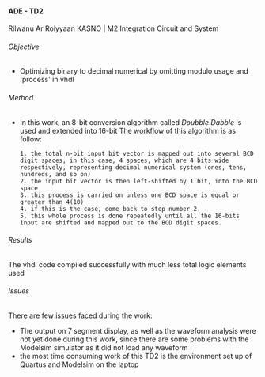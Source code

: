 #### ADE - TD2

Rilwanu Ar Roiyyaan KASNO | M2 Integration Circuit and System


###### _Objective_
- Optimizing binary to decimal numerical by omitting modulo usage and 'process' in vhdl

###### _Method_
- In this work, an 8-bit conversion algorithm called _Doubble Dabble_ is used and extended into 16-bit
      The workflow of this algorithm is as follow:

      1. the total n-bit input bit vector is mapped out into several BCD digit spaces, in this case, 4 spaces, which are 4 bits wide respectively, representing decimal numerical system (ones, tens, hundreds, and so on)
      2. the input bit vector is then left-shifted by 1 bit, into the BCD space
      3. this process is carried on unless one BCD space is equal or greater than 4(10)
      4. if this is the case, come back to step number 2.
      5. this whole process is done repeatedly until all the 16-bits input are shifted and mapped out to the BCD digit spaces.

###### _Results_
The vhdl code compiled successfully with much less total logic elements used


###### _Issues_
There are few issues faced during the work:
- The output on 7 segment display, as well as the waveform analysis were not yet done during this work, since there are some problems with the Modelsim simulator as it did not load any waveform
- the most time consuming work of this TD2 is the environment set up of Quartus and Modelsim on the laptop
